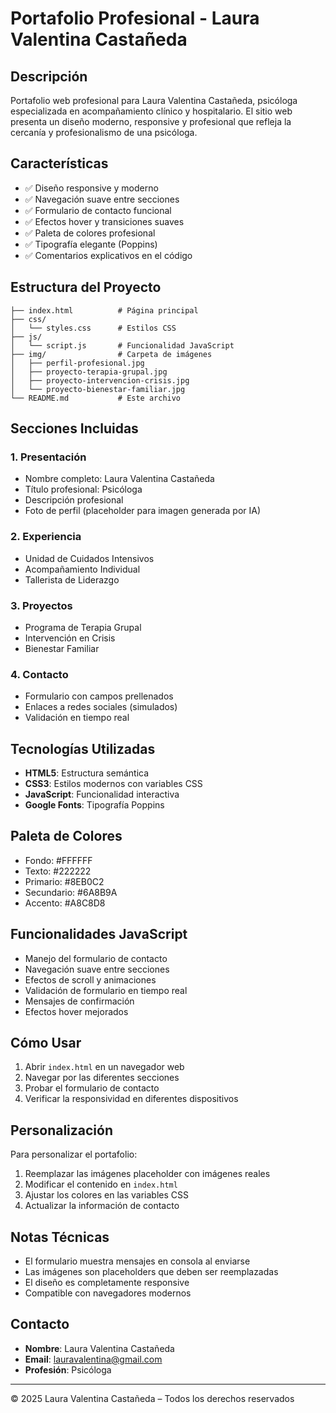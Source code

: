 # Portafolio Profesional - Laura Valentina Castañeda

## Descripción
Portafolio web profesional para Laura Valentina Castañeda, psicóloga especializada en acompañamiento clínico y hospitalario. El sitio web presenta un diseño moderno, responsive y profesional que refleja la cercanía y profesionalismo de una psicóloga.

## Características
- ✅ Diseño responsive y moderno
- ✅ Navegación suave entre secciones
- ✅ Formulario de contacto funcional
- ✅ Efectos hover y transiciones suaves
- ✅ Paleta de colores profesional
- ✅ Tipografía elegante (Poppins)
- ✅ Comentarios explicativos en el código

## Estructura del Proyecto
```
├── index.html          # Página principal
├── css/
│   └── styles.css      # Estilos CSS
├── js/
│   └── script.js       # Funcionalidad JavaScript
├── img/                # Carpeta de imágenes
│   ├── perfil-profesional.jpg
│   ├── proyecto-terapia-grupal.jpg
│   ├── proyecto-intervencion-crisis.jpg
│   └── proyecto-bienestar-familiar.jpg
└── README.md           # Este archivo
```

## Secciones Incluidas

### 1. Presentación
- Nombre completo: Laura Valentina Castañeda
- Título profesional: Psicóloga
- Descripción profesional
- Foto de perfil (placeholder para imagen generada por IA)

### 2. Experiencia
- Unidad de Cuidados Intensivos
- Acompañamiento Individual
- Tallerista de Liderazgo

### 3. Proyectos
- Programa de Terapia Grupal
- Intervención en Crisis
- Bienestar Familiar

### 4. Contacto
- Formulario con campos prellenados
- Enlaces a redes sociales (simulados)
- Validación en tiempo real

## Tecnologías Utilizadas
- **HTML5**: Estructura semántica
- **CSS3**: Estilos modernos con variables CSS
- **JavaScript**: Funcionalidad interactiva
- **Google Fonts**: Tipografía Poppins

## Paleta de Colores
- Fondo: #FFFFFF
- Texto: #222222
- Primario: #8EB0C2
- Secundario: #6A8B9A
- Accento: #A8C8D8

## Funcionalidades JavaScript
- Manejo del formulario de contacto
- Navegación suave entre secciones
- Efectos de scroll y animaciones
- Validación de formulario en tiempo real
- Mensajes de confirmación
- Efectos hover mejorados

## Cómo Usar
1. Abrir `index.html` en un navegador web
2. Navegar por las diferentes secciones
3. Probar el formulario de contacto
4. Verificar la responsividad en diferentes dispositivos

## Personalización
Para personalizar el portafolio:
1. Reemplazar las imágenes placeholder con imágenes reales
2. Modificar el contenido en `index.html`
3. Ajustar los colores en las variables CSS
4. Actualizar la información de contacto

## Notas Técnicas
- El formulario muestra mensajes en consola al enviarse
- Las imágenes son placeholders que deben ser reemplazadas
- El diseño es completamente responsive
- Compatible con navegadores modernos

## Contacto
- **Nombre**: Laura Valentina Castañeda
- **Email**: lauravalentina@gmail.com
- **Profesión**: Psicóloga

---
© 2025 Laura Valentina Castañeda – Todos los derechos reservados
